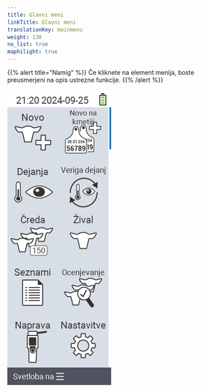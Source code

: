 ```yaml
---
title: Glavni meni
linkTitle: Glavni meni
translationKey: mainmenu
weight: 130
no_list: true
maphilight: true
---
```

{{% alert title="Namig" %}}
Če kliknete na element menija, boste preusmerjeni na opis ustrezne funkcije.
{{% /alert %}}

<img src="mainmenu.png" alt="VitalControl Glavni meni" title="Glavni meni" usemap="#workmap" class="maphilight" />

<map name="workmap">
  <area shape="rect" coords="3,40,116,160" alt="Novo" title="Ustvari nove živali&#10;Klik z miško: odpri dokumentacijo" href="/sl/docs/new/">
  <area shape="rect" coords="3,160,116,280" alt="Dejanja" title="Dejanja na živalih&#10;Klik z miško: odpri dokumentacijo" href="/sl/docs/actions/">
  <area shape="rect" coords="3,280,116,400" alt="Čreda" title="Meni črede&#10;Klik z miško: odpri dokumentacijo" href="/sl/docs/herd/">
  <area shape="rect" coords="3,400,116,520" alt="Seznami" title="Seznami živali&#10;Klik z miško: odpri dokumentacijo" href="/sl/docs/lists/">
  <area shape="rect" coords="3,520,116,634" alt="Naprava" title="Naprava&#10;Klik z miško: odpri dokumentacijo" href="/sl/docs/device/">

  <area shape="rect" coords="116,40,230,160" alt="Novo na kmetiji" title="Dostop do živali&#10;Klik z miško: odpri dokumentacijo" href="/sl/docs/new-on-farm/">
  <area shape="rect" coords="116,160,230,280" alt="Veriga dejanj" title="Veriga dejanj&#10;Klik z miško: odpri dokumentacijo" href="/sl/docs/chain-of-actions/">
  <area shape="rect" coords="116,280,230,400" alt="Žival" title="Žival&#10;Klik z miško: odpri dokumentacijo" href="/sl/docs/animal/">
  <area shape="rect" coords="116,400,230,520" alt="Ocena" title="Ocena&#10;Klik z miško: odpri dokumentacijo" href="/sl/docs/evaluation/">
  <area shape="rect" coords="116,520,230,634" alt="Nastavitve" title="Nastavitve&#10;Klik z miško: odpri dokumentacijo" href="/sl/docs/settings/">
</map>
